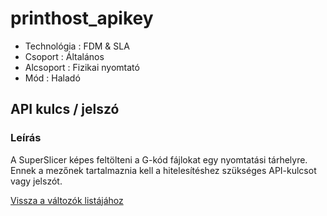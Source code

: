 # printhost\_apikey

* Technológia : FDM & SLA
* Csoport : Általános
* Alcsoport : Fizikai nyomtató
* Mód : Haladó

## API kulcs / jelszó

### Leírás

A SuperSlicer képes feltölteni a G-kód fájlokat egy nyomtatási tárhelyre. Ennek a mezőnek tartalmaznia kell a hitelesítéshez szükséges API-kulcsot vagy jelszót.

[Vissza a változók listájához](../../variable_list)

